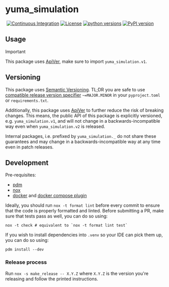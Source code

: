 # yuma_simulation
&nbsp;[![Continuous Integration](https://github.com/DarnoX-reef/yuma-simulation/workflows/Continuous%20Integration/badge.svg)](https://github.com/DarnoX-reef/yuma-simulation/actions?query=workflow%3A%22Continuous+Integration%22)&nbsp;[![License](https://img.shields.io/pypi/l/yuma_simulation.svg?label=License)](https://pypi.python.org/pypi/yuma_simulation)&nbsp;[![python versions](https://img.shields.io/pypi/pyversions/yuma_simulation.svg?label=python%20versions)](https://pypi.python.org/pypi/yuma_simulation)&nbsp;[![PyPI version](https://img.shields.io/pypi/v/yuma_simulation.svg?label=PyPI%20version)](https://pypi.python.org/pypi/yuma_simulation)

## Usage

> [!IMPORTANT]
> This package uses [ApiVer](#versioning), make sure to import `yuma_simulation.v1`.


## Versioning

This package uses [Semantic Versioning](https://semver.org/spec/v2.0.0.html).
TL;DR you are safe to use [compatible release version specifier](https://packaging.python.org/en/latest/specifications/version-specifiers/#compatible-release) `~=MAJOR.MINOR` in your `pyproject.toml` or `requirements.txt`.

Additionally, this package uses [ApiVer](https://www.youtube.com/watch?v=FgcoAKchPjk) to further reduce the risk of breaking changes.
This means, the public API of this package is explicitly versioned, e.g. `yuma_simulation.v1`, and will not change in a backwards-incompatible way even when `yuma_simulation.v2` is released.

Internal packages, i.e. prefixed by `yuma_simulation._` do not share these guarantees and may change in a backwards-incompatible way at any time even in patch releases.


## Development


Pre-requisites:
- [pdm](https://pdm.fming.dev/)
- [nox](https://nox.thea.codes/en/stable/)
- [docker](https://www.docker.com/) and [docker compose plugin](https://docs.docker.com/compose/)


Ideally, you should run `nox -t format lint` before every commit to ensure that the code is properly formatted and linted.
Before submitting a PR, make sure that tests pass as well, you can do so using:
```
nox -t check # equivalent to `nox -t format lint test`
```

If you wish to install dependencies into `.venv` so your IDE can pick them up, you can do so using:
```
pdm install --dev
```

### Release process

Run `nox -s make_release -- X.Y.Z` where `X.Y.Z` is the version you're releasing and follow the printed instructions.
